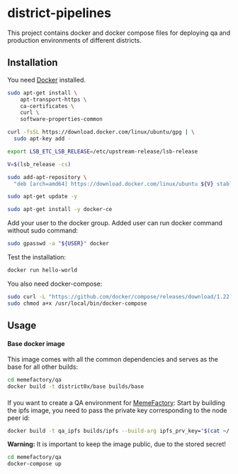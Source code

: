# district-pipelines

This project contains docker and docker compose files for deploying qa and production environments of different districts.

## Installation

You need [Docker](https://www.docker.com/) installed.

```bash
sudo apt-get install \
    apt-transport-https \
    ca-certificates \
    curl \
    software-properties-common

curl -fsSL https://download.docker.com/linux/ubuntu/gpg | \
  sudo apt-key add -

export LSB_ETC_LSB_RELEASE=/etc/upstream-release/lsb-release

V=$(lsb_release -cs)

sudo add-apt-repository \
  "deb [arch=amd64] https://download.docker.com/linux/ubuntu ${V} stable"

sudo apt-get update -y

sudo apt-get install -y docker-ce
```

Add your user to the docker group. Added user can run docker command without sudo command:
```bash
sudo gpasswd -a "${USER}" docker
```

Test the installation:
```bash
docker run hello-world
```

You also need docker-compose:
``` bash
sudo curl -L "https://github.com/docker/compose/releases/download/1.22.0/docker-compose-$(uname -s)-$(uname -m)" -o /usr/local/bin/docker-compose
sudo chmod a+x /usr/local/bin/docker-compose
```

## Usage

#### <a name="base"> Base docker image

This image comes with all the common dependencies and serves as the base for all other builds:

```bash
cd memefactory/qa
docker build -t district0x/base builds/base
```

#### <a name="memefactory-qa">

If you want to create a QA environment for [MemeFactory](https://github.com/district0x/memefactory):
Start by building the ipfs image, you need to pass the private key corresponding to the node peer id:

```bash
docker build -t qa_ipfs builds/ipfs --build-arg ipfs_prv_key="$(cat ~/.ipfs/keystore/memefactory-qa)"
```
**Warning:** It is important to keep the image public, due to the stored secret!

```bash
cd memefactory/qa
docker-compose up
```
